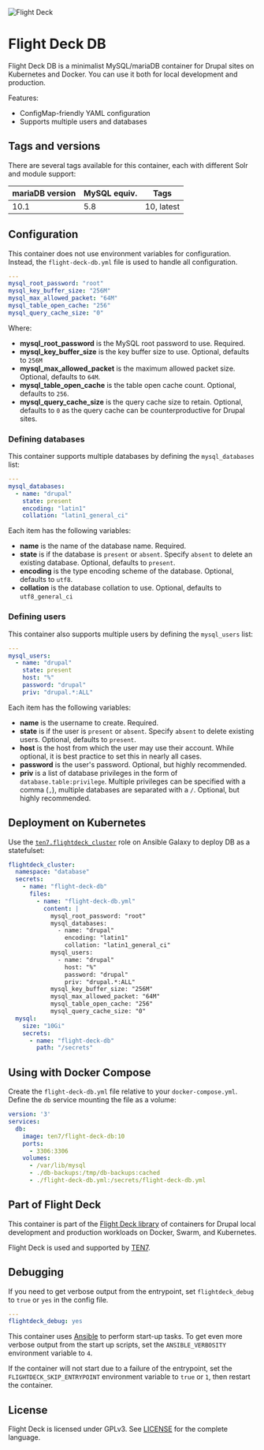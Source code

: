![Flight Deck](https://raw.githubusercontent.com/ten7/flight-deck/master/flightdeck-logo.png)

# Flight Deck DB

Flight Deck DB is a minimalist MySQL/mariaDB container for Drupal sites on Kubernetes and Docker. You can use it both for local development and production.

Features:
* ConfigMap-friendly YAML configuration
* Supports multiple users and databases

## Tags and versions

There are several tags available for this container, each with different Solr and module support:

| mariaDB version | MySQL equiv. | Tags |
| --------------- | ------------ | ---- |
| 10.1 | 5.8 | 10, latest |

## Configuration

This container does not use environment variables for configuration. Instead, the `flight-deck-db.yml` file is used to handle all configuration.

```yaml
---
mysql_root_password: "root"
mysql_key_buffer_size: "256M"
mysql_max_allowed_packet: "64M"
mysql_table_open_cache: "256"
mysql_query_cache_size: "0"
```

Where:
* **mysql_root_password** is the MySQL root password to use. Required.
* **mysql_key_buffer_size** is the key buffer size to use. Optional, defaults to `256M`
* **mysql_max_allowed_packet** is the maximum allowed packet size. Optional, defaults to `64M`.
* **mysql_table_open_cache** is the table open cache count. Optional, defaults to `256`.
* **mysql_query_cache_size** is the query cache size to retain. Optional, defaults to `0` as the query cache can be counterproductive for Drupal sites.

### Defining databases

This container supports multiple databases by defining the `mysql_databases` list:

```yaml
---
mysql_databases:
  - name: "drupal"
    state: present
    encoding: "latin1"
    collation: "latin1_general_ci"
```

Each item has the following variables:

* **name** is the name of the database name. Required.
* **state** is if the database is `present` or `absent`. Specify `absent` to delete an existing database. Optional, defaults to `present`.
* **encoding** is the type encoding scheme of the database. Optional, defaults to `utf8`.
* **collation** is the database collation to use. Optional, defaults to `utf8_general_ci`

### Defining users

This container also supports multiple users by defining the `mysql_users` list:

```yaml
---
mysql_users:
  - name: "drupal"
    state: present
    host: "%"
    password: "drupal"
    priv: "drupal.*:ALL"
```

Each item has the following variables:

* **name** is the username to create. Required.
* **state** is if the user is `present` or `absent`. Specify `absent` to delete existing users. Optional, defaults to `present`.
* **host** is the host from which the user may use their account. While optional, it is best practice to set this in nearly all cases.
* **password** is the user's password. Optional, but highly recommended.
* **priv** is a list of database privileges in the form of `database.table:privilege`. Multiple privileges can be specified with a comma (`,`), multiple databases are separated with a `/`. Optional, but highly recommended.

## Deployment on Kubernetes

Use the [`ten7.flightdeck_cluster`](https://galaxy.ansible.com/ten7/flightdeck_cluster) role on Ansible Galaxy to deploy DB as a statefulset:

```yaml
flightdeck_cluster:
  namespace: "database"
  secrets:
    - name: "flight-deck-db"
      files:
        - name: "flight-deck-db.yml"
          content: |
            mysql_root_password: "root"
            mysql_databases:
              - name: "drupal"
                encoding: "latin1"
                collation: "latin1_general_ci"
            mysql_users:
              - name: "drupal"
                host: "%"
                password: "drupal"
                priv: "drupal.*:ALL"
            mysql_key_buffer_size: "256M"
            mysql_max_allowed_packet: "64M"
            mysql_table_open_cache: "256"
            mysql_query_cache_size: "0"
  mysql:
    size: "10Gi"
    secrets:
      - name: "flight-deck-db"
        path: "/secrets"
```

## Using with Docker Compose

Create the `flight-deck-db.yml` file relative to your `docker-compose.yml`. Define the `db` service mounting the file as a volume:

```yaml
version: '3'
services:
  db:
    image: ten7/flight-deck-db:10
    ports:
      - 3306:3306
    volumes:
      - /var/lib/mysql
      - ./db-backups:/tmp/db-backups:cached
      - ./flight-deck-db.yml:/secrets/flight-deck-db.yml
```

## Part of Flight Deck

This container is part of the [Flight Deck library](https://github.com/ten7/flight-deck) of containers for Drupal local development and production workloads on Docker, Swarm, and Kubernetes.

Flight Deck is used and supported by [TEN7](https://ten7.com/).


## Debugging

If you need to get verbose output from the entrypoint, set `flightdeck_debug` to `true` or `yes` in the config file.

```yaml
---
flightdeck_debug: yes
```

This container uses [Ansible](https://www.ansible.com/) to perform start-up tasks. To get even more verbose output from the start up scripts, set the `ANSIBLE_VERBOSITY` environment variable to `4`.

If the container will not start due to a failure of the entrypoint, set the `FLIGHTDECK_SKIP_ENTRYPOINT` environment variable to `true` or `1`, then restart the container.

## License

Flight Deck is licensed under GPLv3. See [LICENSE](https://raw.githubusercontent.com/ten7/flight-deck/master/LICENSE) for the complete language.
